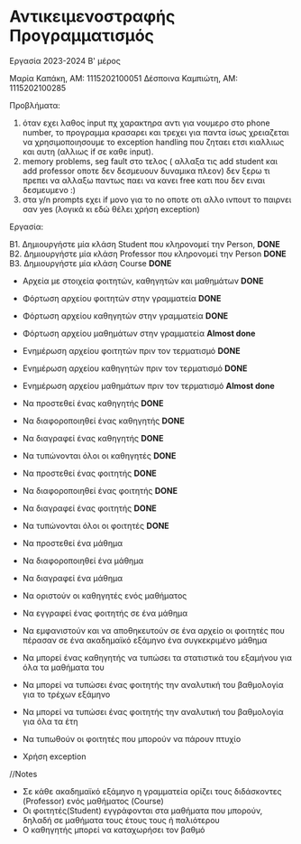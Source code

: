 # Αντικειμενοστραφής Προγραμματισμός
Εργασία 2023-2024 Β' μέρος

Μαρία Καπάκη, ΑΜ: 1115202100051
Δέσποινα Καμπιώτη, ΑΜ: 1115202100285


Προβλήματα:
1. όταν εχει λαθος input πχ χαρακτηρα αντι για νουμερο στο phone number, το προγραμμα κρασαρει και τρεχει για παντα ίσως χρειαζεται να χρησιμοποιησουμε το exception handling που ζηταει ετσι κιαλλιως και αυτη (αλλιως if σε καθε input).
2. memory problems, seg fault στο τελος ( αλλαξα τις add student και add professor οποτε δεν δεσμευουν δυναμικα πλεον) δεν ξερω τι πρεπει να αλλαξω παντως παει να κανει free κατι που δεν ειναι δεσμευμενο :)
3. στα y/n prompts εχει if μονο για το no οποτε οτι αλλο ινπουτ το παιρνει σαν yes (λογικά κι εδώ θέλει χρήση exception)

Εργασία:

B1. Δημιουργήστε μία κλάση Student που κληρονομεί την Person, **DONE**
B2. Δημιουργήστε μία κλάση Professor που κληρονομεί την Person **DONE**
B3. Δημιουργήστε μία κλάση Course **DONE**

- Αρχεία με στοιχεία φοιτητών, καθηγητών και μαθημάτων **DONE**

- Φόρτωση αρχείου φοιτητών στην γραμματεία **DONE**
- Φόρτωση αρχείου καθηγητών στην γραμματεία **DONE**
- Φόρτωση αρχείου μαθημάτων στην γραμματεία **Almost done**

- Ενημέρωση αρχείου φοιτητών πριν τον τερματισμό **DONE**
- Ενημέρωση αρχείου καθηγητών πριν τον τερματισμό **DONE**
- Ενημέρωση αρχείου μαθημάτων πριν τον τερματισμό **Almost done**

- Να προστεθεί ένας καθηγητής **DONE**
- Να διαφοροποιηθεί ένας καθηγητής **DONE**
- Να διαγραφεί ένας καθηγητής **DONE**
- Να τυπώνονται όλοι οι καθηγητές **DONE**

- Να προστεθεί ένας φοιτητής **DONE**
- Να διαφοροποιηθεί ένας φοιτητής **DONE**
- Να διαγραφεί ένας φοιτητής **DONE**
- Να τυπώνονται όλοι οι φοιτητές **DONE**

- Να προστεθεί ένα μάθημα
- Να διαφοροποιηθεί ένα μάθημα
- Να διαγραφεί ένα μάθημα

- Να οριστούν οι καθηγητές ενός μαθήματος
- Να εγγραφεί ένας φοιτητής σε ένα μάθημα
- Να εμφανιστούν και να αποθηκευτούν σε ένα αρχείο οι φοιτητές που πέρασαν σε ένα ακαδημαϊκό εξάμηνο ένα συγκεκριμένο μάθημα
- Να μπορεί ένας καθηγητής να τυπώσει τα στατιστικά του εξαμήνου για όλα τα μαθήματα του
- Να μπορεί να τυπώσει ένας φοιτητής την αναλυτική του βαθμολογία για το τρέχων εξάμηνο
- Να μπορεί να τυπώσει ένας φοιτητής την αναλυτική του βαθμολογία για όλα τα έτη
- Να τυπωθούν οι φοιτητές που μπορούν να πάρουν πτυχίο
- Χρήση exception

//Notes
- Σε κάθε ακαδημαϊκό εξάμηνο η γραμματεία ορίζει τους διδάσκοντες (Professor) ενός μαθήματος (Course)
- Οι φοιτητές(Student) εγγράφονται στα μαθήματα που μπορούν, δηλαδή σε μαθήματα τους έτους τους ή παλιότερου
- Ο καθηγητής μπορεί να καταχωρήσει τον βαθμό